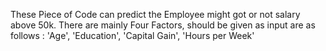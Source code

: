 These Piece of Code can predict the Employee might got or not salary above 50k.
There are mainly Four Factors, should be given as input are as follows : 'Age', 'Education', 'Capital Gain', 'Hours per Week'

